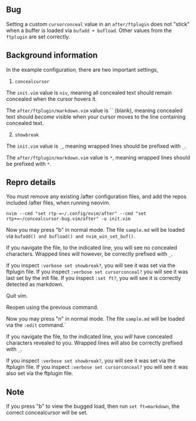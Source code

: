Bug
---

Setting a custom `cursorconceal` value in an `after/ftplugin` does not "stick" when a buffer is loaded via `bufadd + bufload`.  Other values from the `ftplugin` are set correctly.

Background information
-----------

In the example configuration, there are two important settings,

1) `concealcursor`

The `init.vim` value is `niv`, meaning all concealed text should remain concealed when the cursor hovers it.

The `after/ftplugin/markdown.vim` value is `` (blank), meaning concealed text should *become* visible when your cursor moves to the line containing concealed text.

2) `showbreak`

The `init.vim` value is `_`, meaning wrapped lines should be prefixed with `_`.

The `after/ftplugin/markdown.vim` value is `*`, meaning wrapped lines should be prefixed with `*`.

Repro details
-------------

You must remove any existing /after configuration files, and add the repos included /after files, when running neovim.

`nvim --cmd "set rtp-=~/.config/nvim/after" --cmd "set rtp+=~/concealcursor-bug.vim/after" -u init.vim`

Now you may press "b" in normal mode. The file `sample.md` will be loaded via `bufadd() and bufload() and nvim_win_set_buf()`.

If you navigate the file, to the indicated line, you will see no concealed characters. Wrapped lines will however, be correctly prefixed with `_`.

If you inspect `:verbose set showbreak?`, you will see it was set via the ftplugin file. If you inspect `:verbose set cursorconceal?` you will see it was last set by the init file. If you inspect `:set ft?`, you will see it is correctly detected as markdown.

Quit vim.

Reopen using the previous command.

Now you may press "n" in normal mode. The file `sample.md` will be loaded via the `:edit` command.`

If you navigate the file, to the indicated line, you *will* have concealed characters revealed to you. Wrapped lines will also be correctly prefixed with `_`.

If you inspect `:verbose set showbreak?`, you will see it was set via the ftplugin file. If you inspect `:verbose set cursorconceal?` you will see it was also set via the ftplugin file.

Note
----

If you press "b" to view the bugged load, then run `set ft=markdown`, the correct concealcursor will be set.
